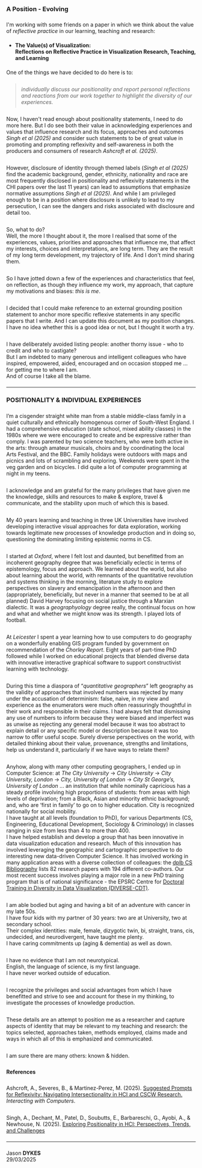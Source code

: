 ### A Position - Evolving

<style>
    img {margin:4px; padding:2px; border:1px dashed #e0e0e0}
    p {padding-top:0.5em; padding-bottom:0.5em}
    h1 a {display:none}
    .footer {color:rgba(0,0,0,0) !important; font-size:0px}
    .footer a {color:rgba(0,0,0,0) !important; font-size:0px}
    .footer #text {display:none !important; font-size:0px}
    .footer a {display:none !important; font-size:0px}
</style>

I'm working with some friends on a paper in which we think about the value of _reflective practice_ in our learning, teaching and research:

 * **The Value(s) of Visualization:<br/>Reflections on Reflective Practice in Visualization Research, Teaching, and Learning**

One of the things we have decided to do here is to:

> _individually discuss our positionality and report personal reflections and reactions from our work together to highlight the diversity of our experiences._

Now, I haven't read enough about positionality statements, I need to do more here.
But I do see both their value in acknowledging experiences and values that influence research and its focus, approaches and outcomes _Singh et al (2025)_ 
and consider such statements to be of great value in promoting and prompting reflexivity and self-awareness in both the producers and consumers of research _Ashcroft et al. (2025)_.

However, disclosure of identity through themed labels (_Singh et al (2025)_ find the academic background, gender, ethnicity, nationality and race are most frequently disclosed in positionality and reflexivity statements in the CHI papers over the last 11 years) can lead to assumptions that emphasize normative assumptions _Singh et al (2025)_.
And while I am privileged enough to be in a position where disclosure is unlikely to lead to my persecution, I can see the dangers and risks associated with disclosure and detail too. 

So, what to do?<br/>
Well, the more I thought about it, the more I realised that some of the experiences, values, priorities and approaches that influence me, that affect my interests, choices and interpretations, are long term.
They are the result of my long term development, my trajectory of life.
And I don't mind sharing them.

So I have jotted down a few of the experiences and characteristics that feel, on reflection, as though they influence my work, my approach, that capture my motivations and biases: _this is me_. 

I decided that I could make reference to an external grounding position statement to anchor more specific reflexive statements in any specific papers that I write. And I can update this document as my position changes.<br/>
I have no idea whether this is a good idea or not, but I thought it worth a try.

I have deliberately avoided listing people: another thorny issue - who to credit and who to castigate?<br/>
But I am indebted to many generous and intelligent colleagues who have inspired, empowered, aided, encouraged and on occasion stopped me ... for getting me to where I am.<br/>
And of course I take all the blame.

---

### POSITIONALITY &amp; INDIVIDUAL EXPERIENCES

I’m a cisgender straight white man from a stable middle-class family in a quiet culturally and ethnically homogenous corner of South-West England. I had a comprehensive education (state school, mixed ability classes) in the 1980s where we were encouraged to create and be expressive rather than comply. I was parented by two science teachers, who were both active in the arts: through amateur musicals, choirs and by coordinating the local Arts Festival, and the BBC. Family holidays were outdoors with maps and picnics and lots of scrambling and exploring. Weekends were spent in the veg garden and on bicycles. I did quite a lot of computer programming at night in my teens.

I acknowledge and am grateful for the many privileges that have given me the knowledge, skills and resources to make & explore, travel & communicate, and the stability upon much of which this is based.

My 40 years learning and teaching in three UK Universities
have involved  developing interactive visual approaches for data exploration, working towards legitimate new processes of knowledge production and in doing so, questioning the dominating limiting epistemic norms in CS.

I started at _Oxford_, where I felt lost and daunted, but benefitted from an incoherent geography degree that was beneficially eclectic in terms of epistemology, focus and approach. We learned about the world, but also about learning about the world, with remnants of the quantitative revolution and systems thinking in the morning, literature study to explore perspectives on slavery and emancipation in the afternoon and then (appropriately, beneficially, but never in a manner that seemed to be at all planned) David Harvey focusing on social justice through a Marxian dialectic. It was a _geographyology_ degree really, the continual focus on how and what and whether we might know was its strength. I played lots of football. 

At _Leicester_ I spent a year learning how to use computers to do geography on a wonderfully enabling GIS program funded by government on recommendation of the _Chorley Report_. Eight years of part-time PhD followed while I worked on educational projects that blended diverse data with innovative interactive graphical software to support constructivist learning with technology. 

During this time a diaspora of “_quantitative geographers_” left geography as the validity of approaches that involved numbers was rejected by many under the accusation of determinism: false, naive, in my view and experience as the enumerators were much often reassuringly thoughtful in their work and responsible in their claims. I had always felt that dismissing any use of numbers to inform because they were biased and imperfect was as unwise as rejecting any general model because it was too abstract to explain detail or any specific model or description because it was too narrow to offer useful scope. Surely diverse perspectives on the world, with detailed thinking about their value, provenance, strengths and limitations, help us understand it, particularly if we have ways to relate them?

Anyhow, along with many other computing geographers, I ended up in Computer Science: at _The City University_ -> _City University_ -> _City University, London_ -> _City, University of London_ -> _City St George’s, University of London_  ... an institution that while nominally capricious has a steady profile involving high proportions of students: from areas with high levels of deprivation; from a Black, Asian and minority ethnic background; and, who are ‘first in family’ to go on to higher education. City is recognized nationally for social mobility.<br/>
I have taught at all levels (foundation to PhD), for various Departments (CS, Engineering, Educational Development, Sociology & Criminology) in classes ranging in size from less than 4 to more than 400.<br/>
I have helped establish and develop a group that has been innovative in data visualization education and research. Much of this innovation has involved leveraging the geographic and cartographic perspective to do interesting new data-driven Computer Science. It has involved working in many application areas with a diverse collection of colleagues: the [dplb CS Bibliography](https://dblp.org/pid/34/5069.html) lists 82 research papers with 194 different co-authors.
Our most recent success involves playing a major role in a new PhD training program that is of national significance - the EPSRC Centre for [Doctoral Training in Diversity in Data Visualization (DIVERSE-CDT)](https://diverse-cdt.ac.uk).

I am able bodied but aging and having a bit of an adventure with cancer in my late 50s.<br/>
I have four kids with my partner of 30 years: two are at University, two at secondary school.<br/>
Their complex identities: male, female, dizygotic twin, bi, straight, trans, cis, undecided, and neurodivergent, have taught me plenty. <br/>
I have caring commitments up (aging &amp; dementia) as well as down.

I have no evidence that I am not neurotypical.<br/>
English, the language of science, is my first language.<br/>
I have never worked outside of education.

I recognize the privileges and social advantages from which I have benefitted and strive to see and account for these in my thinking, to investigate the processes of knowledge production. 

These details are an attempt to position me as a researcher and capture aspects of identity that may be relevant to my teaching and research: the topics selected, approaches taken, methods employed, claims made and ways in which all of this is emphasized and communicated.  

I am sure there are many others: known &amp; hidden.


#### References

Ashcroft, A., Severes, B., & Martinez-Perez, M. (2025).
[Suggested Prompts for Reflexivity: Navigating Intersectionality in HCI and CSCW Research.](https://discovery.ucl.ac.uk/id/eprint/10205865/1/chi25-197.pdf)
_Interacting with Computers_.

Singh, A., Dechant, M., Patel, D., Soubutts, E., Barbareschi, G., Ayobi, A., & Newhouse, N. (2025).
[Exploring Positionality in HCI: Perspectives, Trends, and Challenges](https://academic.oup.com/iwc/advance-article-pdf/doi/10.1093/iwc/iwaf007/62340873/iwaf007.pdf)

---

Jason **DYKES**<br/>
29/03/2025